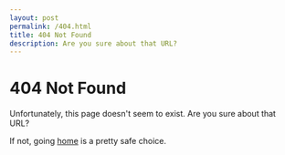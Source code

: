 ```yaml
---
layout: post
permalink: /404.html
title: 404 Not Found
description: Are you sure about that URL?
---
```


# 404 Not Found

Unfortunately, this page doesn't seem to exist. Are you sure about that URL?

If not, going [home](/) is a pretty safe choice.
